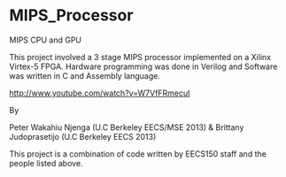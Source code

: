 MIPS_Processor
==============

MIPS CPU and GPU

This project involved a 3 stage MIPS processor implemented on a Xilinx Virtex-5 FPGA.
Hardware programming was done in Verilog and Software was written in C and Assembly language.

http://www.youtube.com/watch?v=W7VfFRmecuI

By

Peter Wakahiu Njenga (U.C Berkeley EECS/MSE 2013) &
Brittany Judoprasetijo (U.C Berkeley EECS 2013)

This project is a combination of code written by EECS150 staff and the people listed above.
